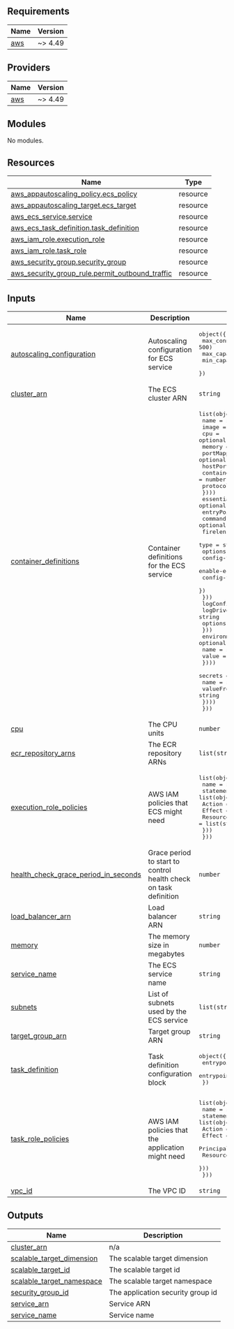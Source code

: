 <!-- BEGIN_TF_DOCS -->
## Requirements

| Name | Version |
|------|---------|
| <a name="requirement_aws"></a> [aws](#requirement\_aws) | ~> 4.49 |

## Providers

| Name | Version |
|------|---------|
| <a name="provider_aws"></a> [aws](#provider\_aws) | ~> 4.49 |

## Modules

No modules.

## Resources

| Name | Type |
|------|------|
| [aws_appautoscaling_policy.ecs_policy](https://registry.terraform.io/providers/hashicorp/aws/latest/docs/resources/appautoscaling_policy) | resource |
| [aws_appautoscaling_target.ecs_target](https://registry.terraform.io/providers/hashicorp/aws/latest/docs/resources/appautoscaling_target) | resource |
| [aws_ecs_service.service](https://registry.terraform.io/providers/hashicorp/aws/latest/docs/resources/ecs_service) | resource |
| [aws_ecs_task_definition.task_definition](https://registry.terraform.io/providers/hashicorp/aws/latest/docs/resources/ecs_task_definition) | resource |
| [aws_iam_role.execution_role](https://registry.terraform.io/providers/hashicorp/aws/latest/docs/resources/iam_role) | resource |
| [aws_iam_role.task_role](https://registry.terraform.io/providers/hashicorp/aws/latest/docs/resources/iam_role) | resource |
| [aws_security_group.security_group](https://registry.terraform.io/providers/hashicorp/aws/latest/docs/resources/security_group) | resource |
| [aws_security_group_rule.permit_outbound_traffic](https://registry.terraform.io/providers/hashicorp/aws/latest/docs/resources/security_group_rule) | resource |

## Inputs

| Name | Description | Type | Default | Required |
|------|-------------|------|---------|:--------:|
| <a name="input_autoscaling_configuration"></a> [autoscaling\_configuration](#input\_autoscaling\_configuration) | Autoscaling configuration for ECS service | <pre>object({<br>    max_connections_per_container = optional(number, 500)<br>    max_capacity                  = number<br>    min_capacity                  = number<br>  })</pre> | n/a | yes |
| <a name="input_cluster_arn"></a> [cluster\_arn](#input\_cluster\_arn) | The ECS cluster ARN | `string` | n/a | yes |
| <a name="input_container_definitions"></a> [container\_definitions](#input\_container\_definitions) | Container definitions for the ECS service | <pre>list(object({<br>    name   = string<br>    image  = string<br>    cpu    = optional(number)<br>    memory = optional(number)<br>    portMappings = optional(list(object({<br>      hostPort      = optional(number)<br>      containerPort = number<br>      protocol      = string<br>    })))<br>    essential  = optional(bool)<br>    entryPoint = optional(list(string))<br>    command    = optional(list(string))<br>    firelensConfiguration = optional(object({<br>      type = string<br>      options = object({<br>        config-file-type        = string<br>        enable-ecs-log-metadata = string<br>        config-file-value       = string<br>      })<br>    }))<br>    logConfiguration = optional(object({<br>      logDriver = string<br>      options   = optional(map(string))<br>    }))<br>    environment = optional(list(object({<br>      name  = string<br>      value = string<br>    })))<br>    secrets = optional(list(object({<br>      name      = string<br>      valueFrom = string<br>    })))<br>  }))</pre> | n/a | yes |
| <a name="input_cpu"></a> [cpu](#input\_cpu) | The CPU units | `number` | `1024` | no |
| <a name="input_ecr_repository_arns"></a> [ecr\_repository\_arns](#input\_ecr\_repository\_arns) | The ECR repository ARNs | `list(string)` | `[]` | no |
| <a name="input_execution_role_policies"></a> [execution\_role\_policies](#input\_execution\_role\_policies) | AWS IAM policies that ECS might need | <pre>list(object({<br>    name = string<br>    statement = list(object({<br>      Action   = list(string)<br>      Effect   = string<br>      Resource = list(string)<br>    }))<br>  }))</pre> | `[]` | no |
| <a name="input_health_check_grace_period_in_seconds"></a> [health\_check\_grace\_period\_in\_seconds](#input\_health\_check\_grace\_period\_in\_seconds) | Grace period to start to control health check on task definition | `number` | n/a | yes |
| <a name="input_load_balancer_arn"></a> [load\_balancer\_arn](#input\_load\_balancer\_arn) | Load balancer ARN | `string` | n/a | yes |
| <a name="input_memory"></a> [memory](#input\_memory) | The memory size in megabytes | `number` | `2048` | no |
| <a name="input_service_name"></a> [service\_name](#input\_service\_name) | The ECS service name | `string` | n/a | yes |
| <a name="input_subnets"></a> [subnets](#input\_subnets) | List of subnets used by the ECS service | `list(string)` | n/a | yes |
| <a name="input_target_group_arn"></a> [target\_group\_arn](#input\_target\_group\_arn) | Target group ARN | `string` | n/a | yes |
| <a name="input_task_definition"></a> [task\_definition](#input\_task\_definition) | Task definition configuration block | <pre>object({<br>    entrypoint_container_name = string<br>    entrypoint_container_port = number<br>  })</pre> | n/a | yes |
| <a name="input_task_role_policies"></a> [task\_role\_policies](#input\_task\_role\_policies) | AWS IAM policies that the application might need | <pre>list(object({<br>    name = string<br>    statement = list(object({<br>      Action    = list(string)<br>      Effect    = string<br>      Principal = optional(object())<br>      Resource  = optional(list(string))<br>    }))<br>  }))</pre> | `[]` | no |
| <a name="input_vpc_id"></a> [vpc\_id](#input\_vpc\_id) | The VPC ID | `string` | n/a | yes |

## Outputs

| Name | Description |
|------|-------------|
| <a name="output_cluster_arn"></a> [cluster\_arn](#output\_cluster\_arn) | n/a |
| <a name="output_scalable_target_dimension"></a> [scalable\_target\_dimension](#output\_scalable\_target\_dimension) | The scalable target dimension |
| <a name="output_scalable_target_id"></a> [scalable\_target\_id](#output\_scalable\_target\_id) | The scalable target id |
| <a name="output_scalable_target_namespace"></a> [scalable\_target\_namespace](#output\_scalable\_target\_namespace) | The scalable target namespace |
| <a name="output_security_group_id"></a> [security\_group\_id](#output\_security\_group\_id) | The application security group id |
| <a name="output_service_arn"></a> [service\_arn](#output\_service\_arn) | Service ARN |
| <a name="output_service_name"></a> [service\_name](#output\_service\_name) | Service name |
<!-- END_TF_DOCS -->